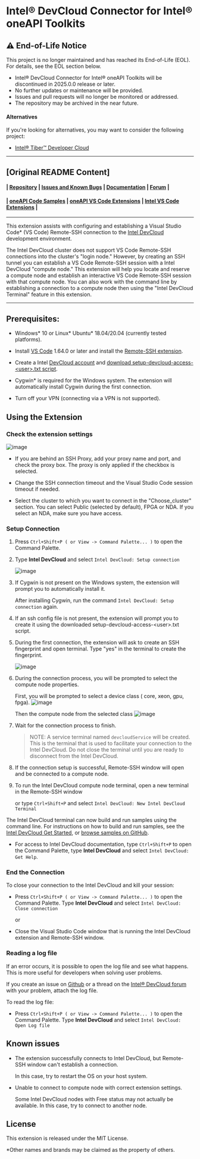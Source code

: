 # Intel® DevCloud Connector for Intel® oneAPI Toolkits

## ⚠️ End-of-Life Notice

This project is no longer maintained and has reached its End-of-Life (EOL). For details, see the EOL section below.
* Intel® DevCloud Connector for Intel® oneAPI Toolkits will be discontinued in 2025.0.0 release or later.
* No further updates or maintenance will be provided.
* Issues and pull requests will no longer be monitored or addressed.
* The repository may be archived in the near future.

#### Alternatives
If you're looking for alternatives, you may want to consider the following project:
* [Intel® Tiber™ Developer Cloud](https://console.cloud.intel.com/docs/tutorials/vs_code.html)

***

## [Original README Content]

#### | [Repository][vsix-repo] | [Issues and Known Bugs][vsix-issues] | [Documentation][vsix-docs] | [Forum][vsix-forum] |

[vsix-repo]:   <https://github.com/intel/vscode-oneapi-devcloud-connector>
[vsix-issues]: <https://github.com/intel/vscode-oneapi-devcloud-connector/issues>
[vsix-docs]:   <https://github.com/intel/vscode-oneapi-devcloud-connector#readme>
[vsix-forum]:  <https://community.intel.com/t5/Intel-DevCloud/bd-p/devcloud>


#### | [oneAPI Code Samples][oneapi-samples] | [oneAPI VS Code Extensions][oneapi-extensions] | [Intel VS Code Extensions][intel-extensions] |

[oneapi-samples]:    <https://github.com/oneapi-src/oneAPI-samples>
[oneapi-extensions]: <https://marketplace.visualstudio.com/search?term=oneapi&target=VSCode>
[intel-extensions]:  <https://marketplace.visualstudio.com/publishers/intel-corporation>

***

This extension assists with configuring and establishing a Visual Studio Code* (VS Code) Remote-SSH
connection to the [Intel DevCloud](https://devcloud.intel.com/oneapi/)
development environment.

The Intel DevCloud cluster does not support VS Code Remote-SSH connections
into the cluster's "login node." However, by creating an SSH tunnel you can
establish a VS Code Remote-SSH session with a Intel DevCloud "compute node."
This extension will help you locate and reserve a compute node and establish
an interactive VS Code Remote-SSH session with that compute node. You can also
work with the command line by establishing a connection to a compute node then
using the "Intel DevCloud Terminal" feature in this extension.

***


## Prerequisites:

* Windows* 10 or Linux* Ubuntu* 18.04/20.04 (currently tested platforms).

* Install [VS Code](https://code.visualstudio.com/download) 1.64.0 or later and install the [Remote-SSH
extension](https://marketplace.visualstudio.com/items?itemName=ms-vscode-remote.remote-ssh).

* Create a Intel [DevCloud account](https://devcloud.intel.com/oneapi/home/) and [download setup-devcloud-access-\<user\>.txt script](https://devcloud.intel.com/oneapi/documentation/connect-with-ssh-windows-cygwin/#configure-ssh-connection).

* Cygwin* is required for the Windows system. The extension will automatically install Cygwin during the first connection.

* Turn off your VPN (connecting via a VPN is not supported).


## Using the Extension

### Check the extension settings

![image](media/extension_settings.png)

*  If you are behind an SSH Proxy, add your proxy name and port, and check the
   proxy box. The proxy is only applied if the checkbox is selected.

*  Change the SSH connection timeout and the Visual Studio Code session timeout
   if needed.

* Select the cluster to which you want to connect in the "Choose_cluster" section. You can select Public (selected by default), FPGA or NDA. If you select an NDA, make sure you have access.


### Setup Connection

1. Press `Ctrl+Shift+P ( or View -> Command Palette... )` to open the Command Palette.
2. Type **Intel DevCloud** and select `Intel DevCloud: Setup connection`

   ![image](media/command_palette.png)


3. If Cygwin is not present on the Windows system, the extension will prompt
   you to automatically install it.

   After installing Cygwin, run the command `Intel DevCloud: Setup connection` again.

4. If an ssh config file is not present, the extension will prompt you to
   create it using the downloaded setup-devcloud-access-\<user\>.txt script.

5. During the first connection, the extension will ask to create an SSH
   fingerprint and open terminal. Type "yes" in the terminal to create the
   fingerprint.
   
   ![image](media/fingerprint_msgbox.png)

6. During the connection process, you will be prompted to select the compute node properties.
   
   First, you will be prompted to select a device class ( core, xeon, gpu, fpga). 
   ![image](media/device_selection_1.png)
   
   Then the compute node from the selected class
   ![image](media/device_selection_2.png)

7. Wait for the connection process to finish.


   > NOTE: A service terminal named `devcloudService` will be created. This is the terminal that is used to facilitate your connection to the Intel DevCloud. Do not close the terminal until you are ready to disconnect from the Intel DevCloud.


8. If the connection setup is successful, Remote-SSH window will open and be
  connected to a compute node.

9. To run the Intel DevCloud compute node terminal, open a new terminal in the
  Remote-SSH window
  
   or type `Ctrl+Shift+P`  and select `Intel DevCloud: New Intel DevCloud Terminal`

  The Intel DevCloud terminal can now build and run samples using the command line.
  For instructions on how to build and run samples, see the
  [Intel DevCloud Get Started](https://devcloud.intel.com/oneapi/get_started/),
  or [browse samples on GitHub](https://github.com/oneapi-src/oneAPI-samples).


* For access to Intel DevCloud documentation, type `Ctrl+Shift+P` to open the
  Command Palette, type **Intel DevCloud** and select `Intel DevCloud: Get Help`.


### End the Connection

  To close your connection to the Intel DevCloud and kill your session:

* Press `Ctrl+Shift+P ( or View -> Command Palette... )` to open the Command Palette.
 Type **Intel DevCloud** and select `Intel DevCloud: Close connection`

  or

* Close the Visual Studio Code window that is running the Intel DevCloud extension and Remote-SSH window.

### Reading a log file

If an error occurs, it is possible to open the log file and see what happens. 
This is more useful for developers when solving user problems. 

If you create an issue on [Github](https://github.com/intel/vscode-oneapi-devcloud-connector/issues) or a thread on the [Intel® DevCloud forum](https://community.intel.com/t5/Intel-DevCloud/bd-p/devcloud) with your problem, attach the log file.

   To read the log file:
* Press `Ctrl+Shift+P ( or View -> Command Palette... )` to open the Command Palette.
 Type **Intel DevCloud** and select `Intel DevCloud: Open Log file`

## Known issues

* The extension successfully connects to Intel DevCloud, but Remote-SSH window can't establish a connection.

  In this case, try to restart the OS on your host system.

* Unable to connect to compute node with correct extension settings.
   
   Some Intel DevCloud nodes with Free status may not actually be available. In this case, try to connect to another node.

## License
This extension is released under the MIT License.

*Other names and brands may be claimed as the property of others.


